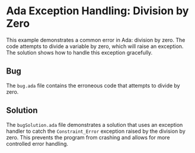 # Ada Exception Handling: Division by Zero

This example demonstrates a common error in Ada: division by zero.  The code attempts to divide a variable by zero, which will raise an exception.  The solution shows how to handle this exception gracefully.

## Bug

The `bug.ada` file contains the erroneous code that attempts to divide by zero.

## Solution

The `bugSolution.ada` file demonstrates a solution that uses an exception handler to catch the `Constraint_Error` exception raised by the division by zero.  This prevents the program from crashing and allows for more controlled error handling.
